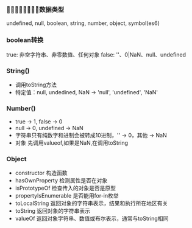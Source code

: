 ### 􏽃􏽄􏽅􏸀􏽃􏽄􏽅􏸀数据类型
undefined, null, boolean, string, number, object, symbol(es6)

### boolean转换

true: 非空字符串、非零数值、任何对象
false: ''、0|NaN、null、undefined

### String()
- 调用toString方法
- 特定值：null, undedined, NaN -> 'null', 'undefined', 'NaN'

### Number()
- true -> 1, false -> 0
- null -> 0, undefined -> NaN
- 字符串只有纯数字和进制会被转成10进制，'' -> 0，其他 -> NaN
- 对象 先调用valueof,如果是NaN,在调用toString

### Object
- constructor 构造函数
- hasOwnProperty 检测属性是否在对象
- isPrototypeOf 检查传入的对象是否是原型
- propertyIsEnumerable 是否能用for-in枚举
- toLocalString 返回对象的字符串表示，结果和执行所在地区有关
- toString 返回对象的字符串表示
- valueOf 返回对象字符串、数值或布尔表示，通常与toString相同

